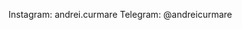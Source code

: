 Instagram: andrei.curmare
Telegram: @andreicurmare

<!---
Andrei-Ciuperca/Andrei-Ciuperca is a ✨ special ✨ repository because its `README.md` (this file) appears on your GitHub profile.
You can click the Preview link to take a look at your changes.
--->
